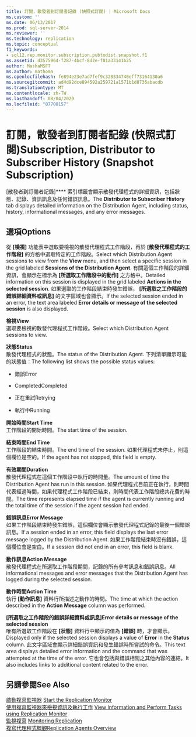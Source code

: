 ```yaml
---
title: 訂閱，散發者到訂閱者記錄 (快照式訂閱) | Microsoft Docs
ms.custom: ''
ms.date: 06/13/2017
ms.prod: sql-server-2014
ms.reviewer: ''
ms.technology: replication
ms.topic: conceptual
f1_keywords:
- sql12.rep.monitor.subscription.pubtodist.snapshot.f1
ms.assetid: d3575964-f287-4bcf-8d2e-f81a33141b25
author: MashaMSFT
ms.author: mathoma
ms.openlocfilehash: fe894e23e7ad7fef9c328334740eff73164130a6
ms.sourcegitcommit: ad4d92dce894592a259721a1571b1d8736abacdb
ms.translationtype: MT
ms.contentlocale: zh-TW
ms.lasthandoff: 08/04/2020
ms.locfileid: "87708157"
---
```

# <a name="subscription-distributor-to-subscriber-history-snapshot-subscription"></a><span data-ttu-id="eb763-102">訂閱，散發者到訂閱者記錄 (快照式訂閱)</span><span class="sxs-lookup"><span data-stu-id="eb763-102">Subscription, Distributor to Subscriber History (Snapshot Subscription)</span></span>
  <span data-ttu-id="eb763-103"> [散發者到訂閱者記錄\]\*\*\** 索引標籤會顯示散發代理程式的詳細資訊，包括狀態、記錄、資訊訊息及任何錯誤訊息。</span><span class="sxs-lookup"><span data-stu-id="eb763-103">The **Distributor to Subscriber History** tab displays detailed information on the Distribution Agent, including status, history, informational messages, and any error messages.</span></span>  
  
## <a name="options"></a><span data-ttu-id="eb763-104">選項</span><span class="sxs-lookup"><span data-stu-id="eb763-104">Options</span></span>  
 <span data-ttu-id="eb763-105">從 **[檢視]** 功能表中選取要檢視的散發代理程式工作階段，再於 **[散發代理程式的工作階段]** 的方格中選取特定的工作階段。</span><span class="sxs-lookup"><span data-stu-id="eb763-105">Select which Distribution Agent sessions to view from the **View** menu, and then select a specific session in the grid labeled **Sessions of the Distribution Agent**.</span></span> <span data-ttu-id="eb763-106">有關這個工作階段的詳細資訊，會顯示在標示為 **[所選取工作階段中的動作]** 之方格中。</span><span class="sxs-lookup"><span data-stu-id="eb763-106">Detailed information on this session is displayed in the grid labeled **Actions in the selected session**.</span></span> <span data-ttu-id="eb763-107">如果選取的工作階段結束時發生錯誤， **[所選取之工作階段的錯誤詳細資料或訊息]** 的文字區域也會顯示。</span><span class="sxs-lookup"><span data-stu-id="eb763-107">If the selected session ended in an error, the text area labeled **Error details or message of the selected session** is also displayed.</span></span>  
  
 <span data-ttu-id="eb763-108">**檢視**</span><span class="sxs-lookup"><span data-stu-id="eb763-108">**View**</span></span>  
 <span data-ttu-id="eb763-109">選取要檢視的散發代理程式工作階段。</span><span class="sxs-lookup"><span data-stu-id="eb763-109">Select which Distribution Agent sessions to view.</span></span>  
  
 <span data-ttu-id="eb763-110">**狀態**</span><span class="sxs-lookup"><span data-stu-id="eb763-110">**Status**</span></span>  
 <span data-ttu-id="eb763-111">散發代理程式的狀態。</span><span class="sxs-lookup"><span data-stu-id="eb763-111">The status of the Distribution Agent.</span></span> <span data-ttu-id="eb763-112">下列清單顯示可能的狀態值：</span><span class="sxs-lookup"><span data-stu-id="eb763-112">The following list shows the possible status values:</span></span>  
  
-   <span data-ttu-id="eb763-113">錯誤</span><span class="sxs-lookup"><span data-stu-id="eb763-113">Error</span></span>  
  
-   <span data-ttu-id="eb763-114">Completed</span><span class="sxs-lookup"><span data-stu-id="eb763-114">Completed</span></span>  
  
-   <span data-ttu-id="eb763-115">正在重試</span><span class="sxs-lookup"><span data-stu-id="eb763-115">Retrying</span></span>  
  
-   <span data-ttu-id="eb763-116">執行中</span><span class="sxs-lookup"><span data-stu-id="eb763-116">Running</span></span>  
  
 <span data-ttu-id="eb763-117">**開始時間**</span><span class="sxs-lookup"><span data-stu-id="eb763-117">**Start Time**</span></span>  
 <span data-ttu-id="eb763-118">工作階段的開始時間。</span><span class="sxs-lookup"><span data-stu-id="eb763-118">The start time of the session.</span></span>  
  
 <span data-ttu-id="eb763-119">**結束時間**</span><span class="sxs-lookup"><span data-stu-id="eb763-119">**End Time**</span></span>  
 <span data-ttu-id="eb763-120">工作階段的結束時間。</span><span class="sxs-lookup"><span data-stu-id="eb763-120">The end time of the session.</span></span> <span data-ttu-id="eb763-121">如果代理程式未停止，則這個欄位是空的。</span><span class="sxs-lookup"><span data-stu-id="eb763-121">If the agent has not stopped, this field is empty.</span></span>  
  
 <span data-ttu-id="eb763-122">**有效期間**</span><span class="sxs-lookup"><span data-stu-id="eb763-122">**Duration**</span></span>  
 <span data-ttu-id="eb763-123">散發代理程式在這個工作階段中執行的時間量。</span><span class="sxs-lookup"><span data-stu-id="eb763-123">The amount of time the Distribution Agent has run in this session.</span></span> <span data-ttu-id="eb763-124">如果代理程式目前正在執行，則時間代表經過時間，如果代理程式工作階段已結束，則時間代表工作階段總共花費的時間。</span><span class="sxs-lookup"><span data-stu-id="eb763-124">The time represents elapsed time if the agent is currently running and the total time of the session if the agent session had ended.</span></span>  
  
 <span data-ttu-id="eb763-125">**錯誤訊息**</span><span class="sxs-lookup"><span data-stu-id="eb763-125">**Error Message**</span></span>  
 <span data-ttu-id="eb763-126">如果工作階段結束時發生錯誤，這個欄位會顯示散發代理程式記錄的最後一個錯誤訊息。</span><span class="sxs-lookup"><span data-stu-id="eb763-126">If a session ended in an error, this field displays the last error message logged by the Distribution Agent.</span></span> <span data-ttu-id="eb763-127">如果工作階段結束時沒有錯誤，這個欄位會是空白。</span><span class="sxs-lookup"><span data-stu-id="eb763-127">If a session did not end in an error, this field is blank.</span></span>  
  
 <span data-ttu-id="eb763-128">**動作訊息**</span><span class="sxs-lookup"><span data-stu-id="eb763-128">**Action Message**</span></span>  
 <span data-ttu-id="eb763-129">散發代理程式在所選取工作階段期間，記錄的所有參考訊息和錯誤訊息。</span><span class="sxs-lookup"><span data-stu-id="eb763-129">All informational messages and error messages that the Distribution Agent has logged during the selected session.</span></span>  
  
 <span data-ttu-id="eb763-130">**動作時間**</span><span class="sxs-lookup"><span data-stu-id="eb763-130">**Action Time**</span></span>  
 <span data-ttu-id="eb763-131">執行 **[動作訊息]** 資料行所描述之動作的時間。</span><span class="sxs-lookup"><span data-stu-id="eb763-131">The time at which the action described in the **Action Message** column was performed.</span></span>  
  
 <span data-ttu-id="eb763-132">**[所選取之工作階段的錯誤詳細資料或訊息]**</span><span class="sxs-lookup"><span data-stu-id="eb763-132">**Error details or message of the selected session**</span></span>  
 <span data-ttu-id="eb763-133">唯有所選取工作階段在 **[狀態]** 資料行中顯示的值為 **[錯誤]** 時，才會顯示。</span><span class="sxs-lookup"><span data-stu-id="eb763-133">Displayed only if the selected session displays a value of **Error** in the **Status** column.</span></span> <span data-ttu-id="eb763-134">此文字區域會顯示詳細錯誤資訊和發生錯誤時所嘗試的命令。</span><span class="sxs-lookup"><span data-stu-id="eb763-134">This text area displays detailed error information and the command that was attempted at the time of the error.</span></span> <span data-ttu-id="eb763-135">它也會包括與錯誤相關之其他內容的連結。</span><span class="sxs-lookup"><span data-stu-id="eb763-135">It also includes links to additional content related to the error.</span></span>  
  
## <a name="see-also"></a><span data-ttu-id="eb763-136">另請參閱</span><span class="sxs-lookup"><span data-stu-id="eb763-136">See Also</span></span>  
 <span data-ttu-id="eb763-137">[啟動複寫監視器](monitor/start-the-replication-monitor.md) </span><span class="sxs-lookup"><span data-stu-id="eb763-137">[Start the Replication Monitor](monitor/start-the-replication-monitor.md) </span></span>  
 <span data-ttu-id="eb763-138">[使用複寫監視器來檢視資訊及執行工作](monitor/view-information-and-perform-tasks-replication-monitor.md) </span><span class="sxs-lookup"><span data-stu-id="eb763-138">[View Information and Perform Tasks using Replication Monitor](monitor/view-information-and-perform-tasks-replication-monitor.md) </span></span>  
 <span data-ttu-id="eb763-139">[監視複寫](monitoring-replication.md) </span><span class="sxs-lookup"><span data-stu-id="eb763-139">[Monitoring Replication](monitoring-replication.md) </span></span>  
 [<span data-ttu-id="eb763-140">複寫代理程式概觀</span><span class="sxs-lookup"><span data-stu-id="eb763-140">Replication Agents Overview</span></span>](agents/replication-agents-overview.md)  
  
  
